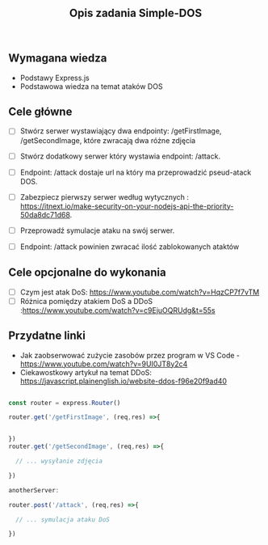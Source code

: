 <h2 align="center">Opis zadania Simple-DOS </h2>

<br>

## Wymagana wiedza

- Podstawy Express.js
- Podstawowa wiedza na temat ataków DOS

## Cele główne

- [ ] Stwórz serwer wystawiający dwa endpointy: /getFirstImage, /getSecondImage, które zwracają dwa różne zdjęcia
- [ ] Stwórz dodatkowy serwer który wystawia endpoint: /attack.
- [ ] Endpoint: /attack dostaje url na który ma przeprowadzić pseud-atack DOS.
- [ ] Zabezpiecz pierwszy serwer według wytycznych : https://itnext.io/make-security-on-your-nodejs-api-the-priority-50da8dc71d68.
- [ ] Przeprowadź symulacje ataku na swój serwer.
- [ ] Endpoint: /attack powinien zwracać ilość zablokowanych ataktów
 

## Cele opcjonalne do wykonania
- [ ] Czym jest atak DoS: https://www.youtube.com/watch?v=HqzCP7f7vTM
- [ ] Różnica pomiędzy atakiem DoS a DDoS :https://www.youtube.com/watch?v=c9EjuOQRUdg&t=55s

## Przydatne linki

-  Jak zaobserwować zużycie zasobów przez program w VS Code - https://www.youtube.com/watch?v=9UI0JT8y2c4
-  Ciekawostkowy artykuł na temat DDoS: https://javascript.plainenglish.io/website-ddos-f96e20f9ad40
```javascript

const router = express.Router()

router.get('/getFirstImage', (req,res) =>{


})
router.get('/getSecondImage', (req,res) =>{

  // ... wysyłanie zdjęcia

})

anotherServer:

router.post('/attack', (req,res) =>{

  // ... symulacja ataku DoS

})


```
